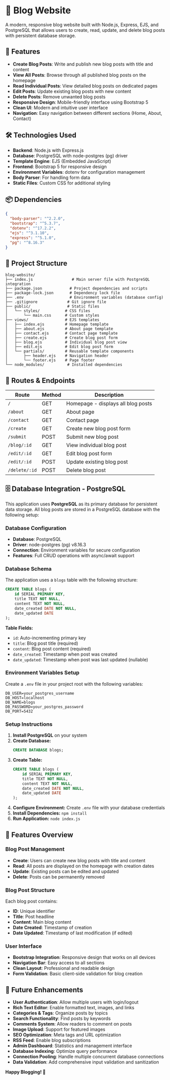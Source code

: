 # 📝 Blog Website

A modern, responsive blog website built with Node.js, Express, EJS, and PostgreSQL that allows users to create, read, update, and delete blog posts with persistent database storage.

## 🌟 Features

- **Create Blog Posts**: Write and publish new blog posts with title and content
- **View All Posts**: Browse through all published blog posts on the homepage
- **Read Individual Posts**: View detailed blog posts on dedicated pages
- **Edit Posts**: Update existing blog posts with new content
- **Delete Posts**: Remove unwanted blog posts
- **Responsive Design**: Mobile-friendly interface using Bootstrap 5
- **Clean UI**: Modern and intuitive user interface
- **Navigation**: Easy navigation between different sections (Home, About, Contact)

## 🛠️ Technologies Used

- **Backend**: Node.js with Express.js
- **Database**: PostgreSQL with node-postgres (pg) driver
- **Template Engine**: EJS (Embedded JavaScript)
- **Frontend**: Bootstrap 5 for responsive design
- **Environment Variables**: dotenv for configuration management
- **Body Parser**: For handling form data
- **Static Files**: Custom CSS for additional styling

## 📦 Dependencies

```json
{
  "body-parser": "^2.2.0",
  "bootstrap": "^5.3.7",
  "dotenv": "^17.2.2",
  "ejs": "^3.1.10",
  "express": "^5.1.0",
  "pg": "^8.16.3"
}
```

## 📁 Project Structure

```
blog-website/
├── index.js                 # Main server file with PostgreSQL integration
├── package.json            # Project dependencies and scripts
├── package-lock.json       # Dependency lock file
├── .env                    # Environment variables (database config)
├── .gitignore             # Git ignore file
├── public/                # Static files
│   └── styles/           # CSS files
│       └── main.css      # Custom styles
├── views/                # EJS templates
│   ├── index.ejs         # Homepage template
│   ├── about.ejs         # About page template
│   ├── contact.ejs       # Contact page template
│   ├── create.ejs        # Create blog post form
│   ├── blog.ejs          # Individual blog post view
│   ├── edit.ejs          # Edit blog post form
│   └── partials/         # Reusable template components
│       ├── header.ejs    # Navigation header
│       └── footer.ejs    # Page footer
└── node_modules/          # Installed dependencies
```

## 🔗 Routes & Endpoints

| Route | Method | Description |
|-------|--------|-------------|
| `/` | GET | Homepage - displays all blog posts |
| `/about` | GET | About page |
| `/contact` | GET | Contact page |
| `/create` | GET | Create new blog post form |
| `/submit` | POST | Submit new blog post |
| `/blog/:id` | GET | View individual blog post |
| `/edit/:id` | GET | Edit blog post form |
| `/edit/:id` | POST | Update existing blog post |
| `/delete/:id` | POST | Delete blog post |

## 🗄️ Database Integration - PostgreSQL

This application uses **PostgreSQL** as its primary database for persistent data storage. All blog posts are stored in a PostgreSQL database with the following setup:

### Database Configuration
- **Database**: PostgreSQL 
- **Driver**: node-postgres (pg) v8.16.3
- **Connection**: Environment variables for secure configuration
- **Features**: Full CRUD operations with async/await support

### Database Schema

The application uses a `blogs` table with the following structure:

```sql
CREATE TABLE blogs (
    id SERIAL PRIMARY KEY,
    title TEXT NOT NULL,
    content TEXT NOT NULL,
    date_created DATE NOT NULL,
    date_updated DATE
);
```

**Table Fields:**
- `id`: Auto-incrementing primary key
- `title`: Blog post title (required)
- `content`: Blog post content (required)  
- `date_created`: Timestamp when post was created
- `date_updated`: Timestamp when post was last updated (nullable)

### Environment Variables Setup

Create a `.env` file in your project root with the following variables:

```env
DB_USER=your_postgres_username
DB_HOST=localhost
DB_NAME=blogs
DB_PASSWORD=your_postgres_password
DB_PORT=5432
```

### Setup Instructions

1. **Install PostgreSQL** on your system
2. **Create Database:**
   ```sql
   CREATE DATABASE blogs;
   ```
3. **Create Table:**
   ```sql
   CREATE TABLE blogs (
       id SERIAL PRIMARY KEY,
       title TEXT NOT NULL,
       content TEXT NOT NULL,
       date_created DATE NOT NULL,
       date_updated DATE
   );
   ```
4. **Configure Environment:** Create `.env` file with your database credentials
5. **Install Dependencies:** `npm install`
6. **Run Application:** `node index.js`

## 🎨 Features Overview

### Blog Post Management
- **Create**: Users can create new blog posts with title and content
- **Read**: All posts are displayed on the homepage with creation dates
- **Update**: Existing posts can be edited and updated
- **Delete**: Posts can be permanently removed

### Blog Post Structure
Each blog post contains:
- **ID**: Unique identifier
- **Title**: Post headline
- **Content**: Main blog content
- **Date Created**: Timestamp of creation
- **Date Updated**: Timestamp of last modification (if edited)

### User Interface
- **Bootstrap Integration**: Responsive design that works on all devices
- **Navigation Bar**: Easy access to all sections
- **Clean Layout**: Professional and readable design
- **Form Validation**: Basic client-side validation for blog creation

## 🔮 Future Enhancements

- **User Authentication**: Allow multiple users with login/logout
- **Rich Text Editor**: Enable formatted text, images, and links
- **Categories & Tags**: Organize posts by topics
- **Search Functionality**: Find posts by keywords
- **Comments System**: Allow readers to comment on posts
- **Image Upload**: Support for featured images
- **SEO Optimization**: Meta tags and URL optimization
- **RSS Feed**: Enable blog subscriptions
- **Admin Dashboard**: Statistics and management interface
- **Database Indexing**: Optimize query performance
- **Connection Pooling**: Handle multiple concurrent database connections
- **Data Validation**: Add comprehensive input validation and sanitization

**Happy Blogging! 🎉**

